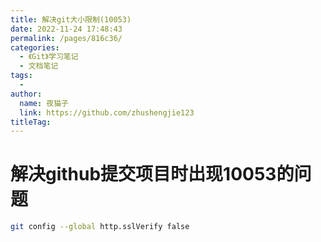 ```yaml
---
title: 解决git大小限制(10053)
date: 2022-11-24 17:48:43
permalink: /pages/816c36/
categories:
  - 《Git》学习笔记
  - 文档笔记
tags:
  - 
author: 
  name: 夜猫子
  link: https://github.com/zhushengjie123
titleTag: 
---
```

# 解决github提交项目时出现10053的问题

```bash
git config --global http.sslVerify false
```

